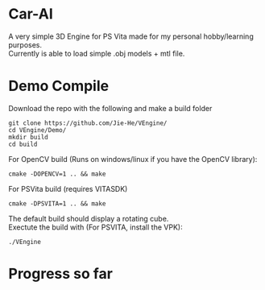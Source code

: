 # Car-AI
A very simple 3D Engine for PS Vita made for my personal hobby/learning purposes.  
Currently is able to load simple .obj models + mtl file.

# Demo Compile
Download the repo with the following and make a build folder
```
git clone https://github.com/Jie-He/VEngine/
cd VEngine/Demo/
mkdir build
cd build
```
For OpenCV build (Runs on windows/linux if you have the OpenCV library):
```
cmake -DOPENCV=1 .. && make
```
For PSVita build (requires VITASDK)
```
cmake -DPSVITA=1 .. && make
```
The default build should display a rotating cube.  
Exectute the build with (For PSVITA, install the VPK): 
```
./VEngine
```
# Progress so far
